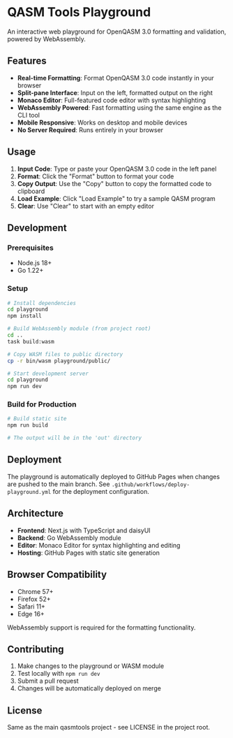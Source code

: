# QASM Tools Playground

An interactive web playground for OpenQASM 3.0 formatting and validation, powered by WebAssembly.

## Features

- **Real-time Formatting**: Format OpenQASM 3.0 code instantly in your browser
- **Split-pane Interface**: Input on the left, formatted output on the right
- **Monaco Editor**: Full-featured code editor with syntax highlighting
- **WebAssembly Powered**: Fast formatting using the same engine as the CLI tool
- **Mobile Responsive**: Works on desktop and mobile devices
- **No Server Required**: Runs entirely in your browser

## Usage

1. **Input Code**: Type or paste your OpenQASM 3.0 code in the left panel
2. **Format**: Click the "Format" button to format your code
3. **Copy Output**: Use the "Copy" button to copy the formatted code to clipboard
4. **Load Example**: Click "Load Example" to try a sample QASM program
5. **Clear**: Use "Clear" to start with an empty editor

## Development

### Prerequisites

- Node.js 18+ 
- Go 1.22+

### Setup

```bash
# Install dependencies
cd playground
npm install

# Build WebAssembly module (from project root)
cd ..
task build:wasm

# Copy WASM files to public directory
cp -r bin/wasm playground/public/

# Start development server
cd playground
npm run dev
```

### Build for Production

```bash
# Build static site
npm run build

# The output will be in the 'out' directory
```

## Deployment

The playground is automatically deployed to GitHub Pages when changes are pushed to the main branch. See `.github/workflows/deploy-playground.yml` for the deployment configuration.

## Architecture

- **Frontend**: Next.js with TypeScript and daisyUI
- **Backend**: Go WebAssembly module
- **Editor**: Monaco Editor for syntax highlighting and editing
- **Hosting**: GitHub Pages with static site generation

## Browser Compatibility

- Chrome 57+
- Firefox 52+
- Safari 11+
- Edge 16+

WebAssembly support is required for the formatting functionality.

## Contributing

1. Make changes to the playground or WASM module
2. Test locally with `npm run dev`
3. Submit a pull request
4. Changes will be automatically deployed on merge

## License

Same as the main qasmtools project - see LICENSE in the project root.